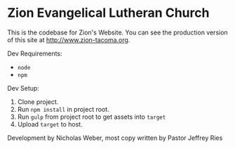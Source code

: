 # Zion Evangelical Lutheran Church

This is the codebase for Zion's Website. You can see the production version of this site at http://www.zion-tacoma.org.

Dev Requirements:
- `node`
- `npm`

Dev Setup:
1. Clone project.
1. Run `npm install` in project root.
1. Run `gulp` from project root to get assets into  `target`
1. Upload `target` to host.

Development by Nicholas Weber, most copy written by Pastor Jeffrey Ries 
